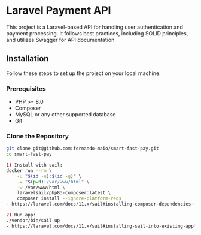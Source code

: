 # Laravel Payment API

This project is a Laravel-based API for handling user authentication and payment processing. It follows best practices, including SOLID principles, and utilizes Swagger for API documentation.

## Installation

Follow these steps to set up the project on your local machine.

### Prerequisites

- PHP >= 8.0
- Composer
- MySQL or any other supported database
- Git

### Clone the Repository

```sh
git clone git@github.com:fernando-maio/smart-fast-pay.git
cd smart-fast-pay

1) Install with sail:
docker run --rm \
    -u "$(id -u):$(id -g)" \
    -v "$(pwd):/var/www/html" \
    -w /var/www/html \
    laravelsail/php83-composer:latest \
    composer install --ignore-platform-reqs
- https://laravel.com/docs/11.x/sail#installing-composer-dependencies-for-existing-projects

2) Run app:
./vendor/bin/sail up
- https://laravel.com/docs/11.x/sail#installing-sail-into-existing-applications



